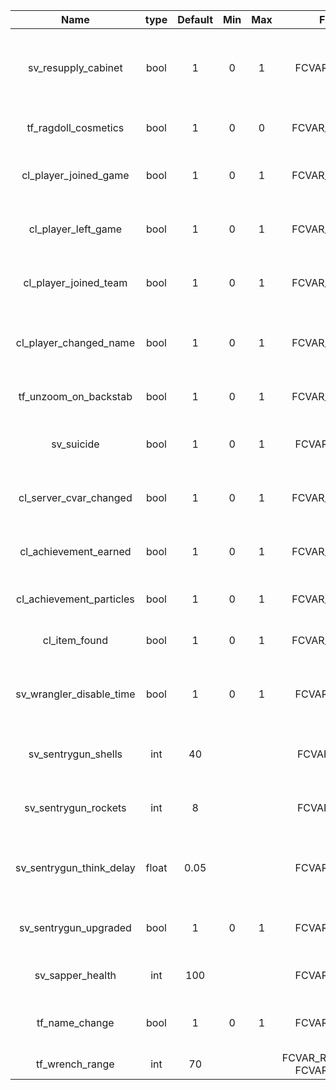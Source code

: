 |           Name           |  type | Default | Min | Max |              Flags             |                       Description                       |
|:------------------------:|:-----:|:-------:|:---:|:---:|:------------------------------:|:-------------------------------------------------------:|
| sv_resupply_cabinet      | bool  | 1       | 0   | 1   | FCVAR_NOTIFY                   | allows the resupply cabinet to be disabled without mods |
| tf_ragdoll_cosmetics     | bool  | 1       | 0   | 0   | FCVAR_ARCHIVE                  | hides cosmetices on ragdolls                            |
| cl_player_joined_game    | bool  | 1       | 0   | 1   | FCVAR_ARCHIVE                  | hides player has joined the game message                |
| cl_player_left_game      | bool  | 1       | 0   | 1   | FCVAR_ARCHIVE                  | hides player has left the game message                  |
| cl_player_joined_team    | bool  | 1       | 0   | 1   | FCVAR_ARCHIVE                  | hides player has joined a team message                  |
| cl_player_changed_name   | bool  | 1       | 0   | 1   | FCVAR_ARCHIVE                  | hides player has changed name message                   |
| tf_unzoom_on_backstab    | bool  | 1       | 0   | 1   | FCVAR_ARCHIVE                  | unzooms when shield breaks                              |
| sv_suicide               | bool  | 1       | 0   | 1   | FCVAR_NOTIFY                   | Allows a player to use kill or explode                  |
| cl_server_cvar_changed   | bool  | 1       | 0   | 1   | FCVAR_ARCHIVE                  | hides server convar has changed message                 |
| cl_achievement_earned    | bool  | 1       | 0   | 1   | FCVAR_ARCHIVE                  | hides achievement earned message                        |
| cl_achievement_particles | bool  | 1       | 0   | 1   | FCVAR_ARCHIVE                  | hides achievement particles                             |
| cl_item_found            | bool  | 1       | 0   | 1   | FCVAR_ARCHIVE                  | hides item found messages                               |
| sv_wrangler_disable_time | bool  | 1       | 0   | 1   | FCVAR_NOTIFY                   | How long to disable wrangler after it's been used       |
| sv_sentrygun_shells      | int   | 40      |     |     | FCVAR_CHEAT                    | Number of sentry gun shells to add on hit               |
| sv_sentrygun_rockets     | int   | 8       |     |     | FCVAR_CHEAT                    | Number of sentry gun rockets to add on hit              |
| sv_sentrygun_think_delay | float | 0.05    |     |     | FCVAR_NOTIFY                   | How long to wait between the sentry gun thinking        |
| sv_sentrygun_upgraded    | bool  | 1       | 0   | 1   | FCVAR_NOTIFY                   | If 1, upgraded sentry guns are available                |
| sv_sapper_health         | int   | 100     |     |     | FCVAR_NOTIFY                   | the health for the sapper                               |
| tf_name_change           | bool  | 1       | 0   | 1   | FCVAR_NOTIFY                   | allows the player to change their name                  |
| tf_wrench_range          | int   | 70      |     |     | FCVAR_REPLICATED, FCVAR_NOTIFY | the range to hit buildings                              |